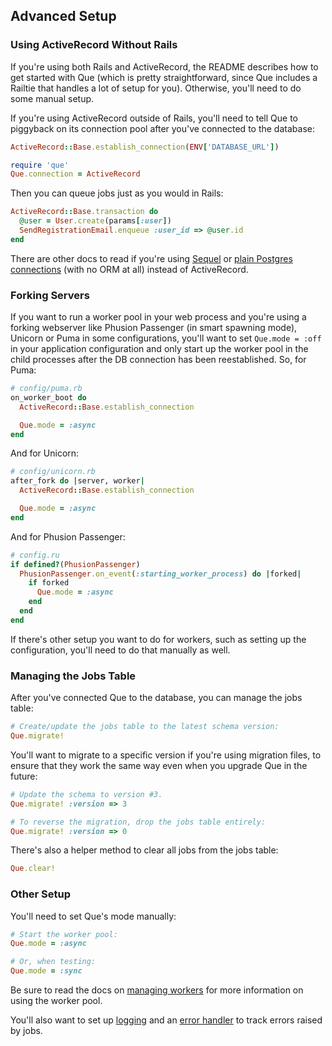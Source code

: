 ## Advanced Setup

### Using ActiveRecord Without Rails

If you're using both Rails and ActiveRecord, the README describes how to get started with Que (which is pretty straightforward, since Que includes a Railtie that handles a lot of setup for you). Otherwise, you'll need to do some manual setup.

If you're using ActiveRecord outside of Rails, you'll need to tell Que to piggyback on its connection pool after you've connected to the database:

```ruby
ActiveRecord::Base.establish_connection(ENV['DATABASE_URL'])

require 'que'
Que.connection = ActiveRecord
```

Then you can queue jobs just as you would in Rails:

```ruby
ActiveRecord::Base.transaction do
  @user = User.create(params[:user])
  SendRegistrationEmail.enqueue :user_id => @user.id
end
```

There are other docs to read if you're using [Sequel](https://github.com/chanks/que/blob/master/docs/using_sequel.md) or [plain Postgres connections](https://github.com/chanks/que/blob/master/docs/using_plain_connections.md) (with no ORM at all) instead of ActiveRecord.

### Forking Servers

If you want to run a worker pool in your web process and you're using a forking webserver like Phusion Passenger (in smart spawning mode), Unicorn or Puma in some configurations, you'll want to set `Que.mode = :off` in your application configuration and only start up the worker pool in the child processes after the DB connection has been reestablished. So, for Puma:

```ruby
# config/puma.rb
on_worker_boot do
  ActiveRecord::Base.establish_connection

  Que.mode = :async
end
```

And for Unicorn:

```ruby
# config/unicorn.rb
after_fork do |server, worker|
  ActiveRecord::Base.establish_connection

  Que.mode = :async
end
```

And for Phusion Passenger:

```ruby
# config.ru
if defined?(PhusionPassenger)
  PhusionPassenger.on_event(:starting_worker_process) do |forked|
    if forked
      Que.mode = :async
    end
  end
end
```

If there's other setup you want to do for workers, such as setting up the
configuration, you'll need to do that manually as well.

### Managing the Jobs Table

After you've connected Que to the database, you can manage the jobs table:

```ruby
# Create/update the jobs table to the latest schema version:
Que.migrate!
```

You'll want to migrate to a specific version if you're using migration files, to ensure that they work the same way even when you upgrade Que in the future:

```ruby
# Update the schema to version #3.
Que.migrate! :version => 3

# To reverse the migration, drop the jobs table entirely:
Que.migrate! :version => 0
```

There's also a helper method to clear all jobs from the jobs table:

```ruby
Que.clear!
```

### Other Setup

You'll need to set Que's mode manually:

```ruby
# Start the worker pool:
Que.mode = :async

# Or, when testing:
Que.mode = :sync
```

Be sure to read the docs on [managing workers](https://github.com/chanks/que/blob/master/docs/managing_workers.md) for more information on using the worker pool.

You'll also want to set up [logging](https://github.com/chanks/que/blob/master/docs/logging.md) and an [error handler](https://github.com/chanks/que/blob/master/docs/error_handling.md) to track errors raised by jobs.
